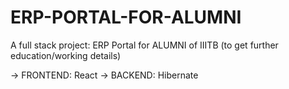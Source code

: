 # ERP-PORTAL-FOR-ALUMNI
A full stack project: ERP Portal for ALUMNI of IIITB (to get further education/working details)

-> FRONTEND: React
-> BACKEND: Hibernate
